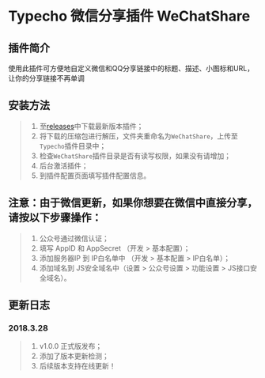 # Typecho 微信分享插件 WeChatShare

## 插件简介

使用此插件可方便地自定义微信和QQ分享链接中的标题、描述、小图标和URL，让你的分享链接不再单调

## 安装方法

> 1. 至[releases](https://github.com/fuzqing/WeChatShare/releases)中下载最新版本插件；
> 2. 将下载的压缩包进行解压，文件夹重命名为`WeChatShare`，上传至`Typecho`插件目录中；
> 3. 检查`WeChatShare`插件目录是否有读写权限，如果没有请增加；
> 4. 后台激活插件；
> 5. 到插件配置页面填写插件配置信息。

## 注意：由于微信更新，如果你想要在微信中直接分享，请按以下步骤操作：

> 1. 公众号通过微信认证；
> 2. 填写 AppID 和 AppSecret （开发 > 基本配置）；
> 3. 添加服务器IP 到 IP白名单中 （开发 > 基本配置 > IP白名单）；
> 4. 添加域名到 JS安全域名中（设置 > 公众号设置 > 功能设置 > JS接口安全域名）。

## 更新日志

### 2018.3.28

> 1. v1.0.0 正式版发布；
> 2. 添加了版本更新检测；
> 3. 后续版本支持在线更新！
